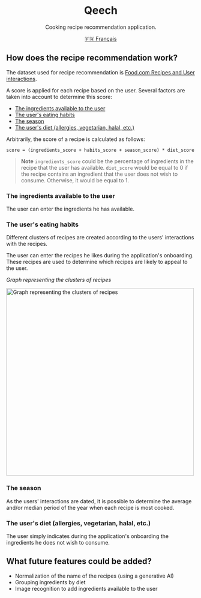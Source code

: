 <h1 align="center">
  Qeech
</h1>

<p align="center">
  Cooking recipe recommendation application.
</p>

<p align="center">
  <a href="/docs/README-fr.md">🇫🇷 Français</a>
</p>

## How does the recipe recommendation work?

The dataset used for recipe recommendation is [Food.com Recipes and User interactions](https://www.kaggle.com/datasets/shuyangli94/food-com-recipes-and-user-interactions).

A score is applied for each recipe based on the user. Several factors are taken into account to determine this score:
- [The ingredients available to the user](#the-ingredients-available-to-the-user)
- [The user's eating habits](#the-user's-eating-habits)
- [The season](#the-season)
- [The user's diet (allergies, vegetarian, halal, etc.)](#the-user's-diet-allergies-vegetarian-halal-etc)

Arbitrarily, the score of a recipe is calculated as follows:

```
score = (ingredients_score + habits_score + season_score) * diet_score
```

> **Note**
> `ingredients_score` could be the percentage of ingredients in the recipe that the user has available.
> `diet_score` would be equal to 0 if the recipe contains an ingredient that the user does not wish to consume. Otherwise, it would be equal to 1.

### The ingredients available to the user

The user can enter the ingredients he has available.

### The user's eating habits

Different clusters of recipes are created according to the users' interactions with the recipes.

The user can enter the recipes he likes during the application's onboarding. These recipes are used to determine which recipes are likely to appeal to the user.

*Graph representing the clusters of recipes*

<img src="./docs/assets/food_com_graph_500_13_preview.png" alt="Graph representing the clusters of recipes" width="500"/>

### The season

As the users' interactions are dated, it is possible to determine the average and/or median period of the year when each recipe is most cooked.

### The user's diet (allergies, vegetarian, halal, etc.)

The user simply indicates during the application's onboarding the ingredients he does not wish to consume.

## What future features could be added?

- Normalization of the name of the recipes (using a generative AI)
- Grouping ingredients by diet
- Image recognition to add ingredients available to the user
